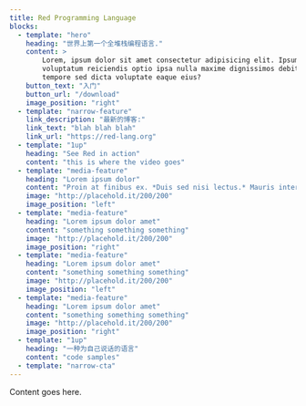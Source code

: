 ```yaml
---
title: Red Programming Language
blocks:
  - template: "hero"
    heading: "世界上第一个全堆栈编程语言."
    content: >
        Lorem, ipsum dolor sit amet consectetur adipisicing elit. Ipsum temporibus eum quibusdam quas
        voluptatum reiciendis optio ipsa nulla maxime dignissimos debitis, laboriosam quisquam nobis
        tempore sed dicta voluptate eaque eius?
    button_text: "入门"
    button_url: "/download"
    image_position: "right"
  - template: "narrow-feature"
    link_description: "最新的博客:"
    link_text: "blah blah blah"
    link_url: "https://red-lang.org"
  - template: "1up"
    heading: "See Red in action"
    content: "this is where the video goes"
  - template: "media-feature"
    heading: "Lorem ipsum dolor"
    content: "Proin at finibus ex. *Duis sed nisi lectus.* Mauris interdum ac nunc quis pharetra. Vivamus rhoncus porttitor ante."
    image: "http://placehold.it/200/200"
    image_position: "left"
  - template: "media-feature"
    heading: "Lorem ipsum dolor amet"
    content: "something something something"
    image: "http://placehold.it/200/200"
    image_position: "right"
  - template: "media-feature"
    heading: "Lorem ipsum dolor amet"
    content: "something something something"
    image: "http://placehold.it/200/200"
    image_position: "left"
  - template: "media-feature"
    heading: "Lorem ipsum dolor amet"
    content: "something something something"
    image: "http://placehold.it/200/200"
    image_position: "right"
  - template: "1up"
    heading: "一种为自己说话的语言"
    content: "code samples"
  - template: "narrow-cta"  
---
```


Content goes here.
